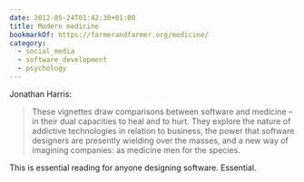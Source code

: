 ```yaml
---
date: 2012-05-24T01:42:30+01:00
title: Modern medicine
bookmarkOf: https://farmerandfarmer.org/medicine/
category:
  - social_media
  - software_development
  - psychology
---
```


Jonathan Harris:

> These vignettes draw comparisons between software and medicine – in their dual capacities to heal and to hurt. They explore the nature of addictive technologies in relation to business, the power that software designers are presently wielding over the masses, and a new way of imagining companies: as medicine men for the species.

This is essential reading for anyone designing software. Essential.
